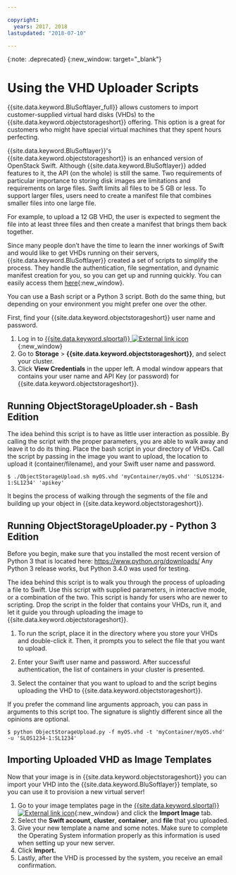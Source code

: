 ```yaml
---

copyright:
  years: 2017, 2018
lastupdated: "2018-07-10"

---
```

{:note: .deprecated}
{:new_window: target="_blank"}

# Using the VHD Uploader Scripts

{{site.data.keyword.BluSoftlayer_full}} allows customers to import customer-supplied virtual hard disks (VHDs) to the {{site.data.keyword.objectstorageshort}} offering. This option is a great for customers who might have special virtual machines that they spent hours perfecting.

{{site.data.keyword.BluSoftlayer}}'s {{site.data.keyword.objectstorageshort}} is an enhanced version of OpenStack Swift. Although {{site.data.keyword.BluSoftlayer}} added features to it, the API (on the whole) is still the same. Two requirements of particular importance to storing disk images are limitations and requirements on large files. Swift limits all files to be 5 GB or less. To support larger files, users need to create a manifest file that combines smaller files into one large file.

For example, to upload a 12 GB VHD, the user is expected to segment the file into at least three files and then create a manifest that brings them back together.

Since many people don’t have the time to learn the inner workings of Swift and would like to get VHDs running on their servers, {{site.data.keyword.BluSoftlayer}} created a set of scripts to simplify the process. They handle the authentication, file segmentation, and dynamic manifest creation for you, so you can get up and running quickly. You can easily access them [here](https://gist.github.com/follower46/526a7fbc81880e6f2b7e){:new_window}.

You can use a Bash script or a Python 3 script. Both do the same thing, but depending on your environment you might prefer one over the other.

First, find your {{site.data.keyword.objectstorageshort}} user name and password.

1. Log in to [{{site.data.keyword.slportal}} ![External link icon](../../icons/launch-glyph.svg "External link icon")](https://control.softlayer.com/){:new_window}
2. Go to **Storage** > **{{site.data.keyword.objectstorageshort}}**, and select your cluster.
3. Click **View Credentials** in the upper left. A modal window appears that contains your user name and API Key (or password) for {{site.data.keyword.objectstorageshort}}.

## Running ObjectStorageUploader.sh - Bash Edition

The idea behind this script is to have as little user interaction as possible. By calling the script with the proper parameters, you are able to walk away and leave it to do its thing. Place the bash script in your directory of VHDs. Call the script by passing in the image you want to upload, the location to upload it (container/filename), and your Swift user name and password.

`$ ./ObjectStorageUpload.sh myOS.vhd 'myContainer/myOS.vhd' 'SLOS1234-1:SL1234' 'apikey'`

It begins the process of walking through the segments of the file and building up your object in {{site.data.keyword.objectstorageshort}}.

## Running ObjectStorageUploader.py - Python 3 Edition

Before you begin, make sure that you installed the most recent version of Python 3 that is located here: https://www.python.org/downloads/
Any Python 3 release works, but Python 3.4.0 was used for testing.

The idea behind this script is to walk you through the process of uploading a file to Swift. Use this script with supplied parameters, in interactive mode, or a combination of the two. This script is handy for users who are newer to scripting. Drop the script in the folder that contains your VHDs, run it, and let it guide you through uploading the image to {{site.data.keyword.objectstorageshort}}.

1. To run the script, place it in the directory where you store your VHDs and double-click it. Then, it prompts you to select the file that you want to upload.

2. Enter your Swift user name and password. After successful authentication, the list of containers in your cluster is presented.

3. Select the container that you want to upload to and the script begins uploading the VHD to {{site.data.keyword.objectstorageshort}}.

If you prefer the command line arguments approach, you can pass in arguments to this script too. The signature is slightly different since all the opinions are optional.

`$ python ObjectStorageUpload.py -f myOS.vhd -t 'myContainer/myOS.vhd' -u 'SLOS1234-1:SL1234'`

## Importing Uploaded VHD as Image Templates

Now that your image is in {{site.data.keyword.objectstorageshort}} you can import your VHD into the {{site.data.keyword.BluSoftlayer}} template, so you can use it to provision a new virtual server!

1. Go to your image templates page in the [{{site.data.keyword.slportal}} ![External link icon](../../icons/launch-glyph.svg "External link icon")](https://control.softlayer.com/){:new_window} and click the **Import Image** tab.
2. Select the **Swift account**, **cluster**, **container**, and **file** that you uploaded.
3. Give your new template a name and some notes. Make sure to complete the Operating System information properly as this information is used when setting up your new server.
4. Click **Import.**
5. Lastly, after the VHD is processed by the system, you receive an email confirmation.
